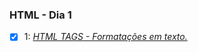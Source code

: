 ### HTML - Dia 1
- [x] 1: [_HTML TAGS - Formatações em texto._](https://github.com/LiukenMonteiro/Projeto---aulas/blob/main/Projeto%20-%20aula%201/aula1.html)

